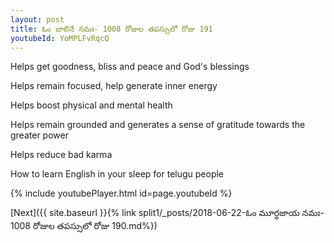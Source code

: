 ```yaml
---
layout: post
title: ఓం బాలినే నమః- 1008 రోజుల తపస్సులో రోజు 191
youtubeId: YoMPLFvRqcQ
---
```

 
 
Helps get goodness, bliss and peace and God's blessings
 
Helps remain focused, help generate inner energy 
 
Helps boost physical and mental health 
 
Helps remain grounded and generates a sense of gratitude towards the greater power 
 
Helps reduce bad karma
 
How to learn English in your sleep for telugu people
 
 
 
 


{% include youtubePlayer.html id=page.youtubeId %}
 
[Next]({{ site.baseurl }}{% link split1/_posts/2018-06-22-ఓం మూర్ధజాయ నమః- 1008 రోజుల తపస్సులో రోజు 190.md%})
 
